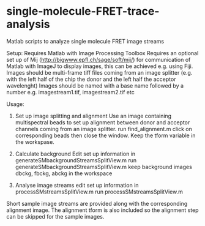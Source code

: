 # single-molecule-FRET-trace-analysis
Matlab scripts to analyze single molecule FRET image streams

Setup:
Requires Matlab with Image Processing Toolbox
Requires an optional set up of Mij (http://bigwww.epfl.ch/sage/soft/mij/) for communication of Matlab with ImageJ to display images, this can be achieved e.g. using Fiji.
Images should be multi-frame tiff files coming from an image splitter (e.g. with the left half of the chip the donor and the left half the acceptor wavelenght)
Images should be named with a base name followed by a number e.g. imagestream1.tif, imagestream2.tif etc

Usage:
1. Set up image splitting and alignment
Use an image containing multispectral beads to set up alignment between donor and acceptor channels coming from an image splitter.
run find_alignment.m
click on corresponding beads then close the window. Keep the tform variable in the workspase.

2. Calculate background
Edit set up information in generateSMbackgroundStreamsSplitView.m
run generateSMbackgroundStreamsSplitView.m
keep background images dbckg, fbckg, abckg in the workspace

3. Analyse image streams
edit set up information in processSMstreamsSplitView.m
run processSMstreamsSplitView.m


Short sample image streams are provided along with the corresponding alignment image.
The alignment tform is also included so the alignment step can be skipped for the sample images.
